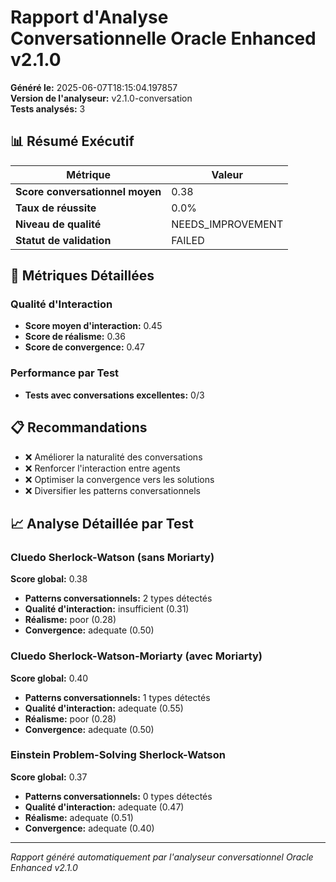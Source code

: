 # Rapport d'Analyse Conversationnelle Oracle Enhanced v2.1.0

**Généré le:** 2025-06-07T18:15:04.197857  
**Version de l'analyseur:** v2.1.0-conversation  
**Tests analysés:** 3

## 📊 Résumé Exécutif

| Métrique | Valeur |
|----------|--------|
| **Score conversationnel moyen** | 0.38 |
| **Taux de réussite** | 0.0% |
| **Niveau de qualité** | NEEDS_IMPROVEMENT |
| **Statut de validation** | FAILED |

## 🎯 Métriques Détaillées

### Qualité d'Interaction
- **Score moyen d'interaction:** 0.45
- **Score de réalisme:** 0.36
- **Score de convergence:** 0.47

### Performance par Test
- **Tests avec conversations excellentes:** 0/3

## 📋 Recommandations

- ❌ Améliorer la naturalité des conversations
- ❌ Renforcer l'interaction entre agents
- ❌ Optimiser la convergence vers les solutions
- ❌ Diversifier les patterns conversationnels

## 📈 Analyse Détaillée par Test

### Cluedo Sherlock-Watson (sans Moriarty)

**Score global:** 0.38

- **Patterns conversationnels:** 2 types détectés
- **Qualité d'interaction:** insufficient (0.31)
- **Réalisme:** poor (0.28)
- **Convergence:** adequate (0.50)

### Cluedo Sherlock-Watson-Moriarty (avec Moriarty)

**Score global:** 0.40

- **Patterns conversationnels:** 1 types détectés
- **Qualité d'interaction:** adequate (0.55)
- **Réalisme:** poor (0.28)
- **Convergence:** adequate (0.50)

### Einstein Problem-Solving Sherlock-Watson

**Score global:** 0.37

- **Patterns conversationnels:** 0 types détectés
- **Qualité d'interaction:** adequate (0.47)
- **Réalisme:** adequate (0.51)
- **Convergence:** adequate (0.40)


---

*Rapport généré automatiquement par l'analyseur conversationnel Oracle Enhanced v2.1.0*
